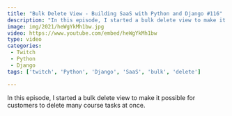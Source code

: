 ```yaml
---
title: "Bulk Delete View - Building SaaS with Python and Django #116"
description: "In this episode, I started a bulk delete view to make it possible for customers to delete many course tasks at once."
image: img/2021/heWgYkMh1bw.jpg
video: https://www.youtube.com/embed/heWgYkMh1bw
type: video
categories:
 - Twitch
 - Python
 - Django
tags: ['twitch', 'Python', 'Django', 'SaaS', 'bulk', 'delete']

---
```


In this episode, I started a bulk delete view to make it possible for customers to delete many course tasks at once.
